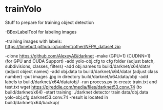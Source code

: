 # trainYolo
Stuff to prepare for training object detection

-BBoxLabelTool for labeling images

-training images with labels: https://timebutt.github.io/content/other/NFPA_dataset.zip

-clone https://github.com/AlexeyAB/darknet
-make (GPU=1) (CUDNN=1) (for GPU and CUDA Support)
-add yolo-obj.cfg to cfg folder  (adjust batch, subdivisions, classes, filters)
-add obj.names to build/darknet/x64/data/  (adjust object names)
-add obj.data to build/darknet/x64/data/   (adjust class number)
-put images .jpg in directory build/darknet/x64/data/obj/
-add labels to build/darknet/x64/data/obj/
-run process.py to create train.txt and test.txt
wget https://pjreddie.com/media/files/darknet53.conv.74 (to build/darknet/x64)
-start training: ./darknet detector train data/obj.data yolo-obj.cfg darknet53.conv.74
-result is located in build/darknet/x64/backup/

